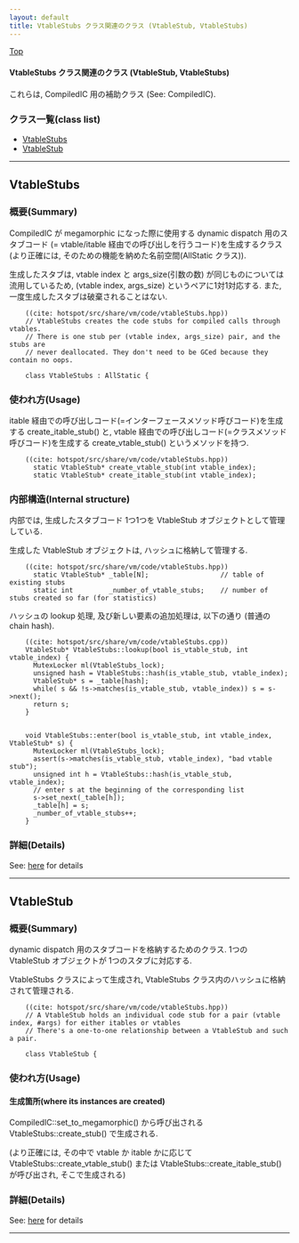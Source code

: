 ```yaml
---
layout: default
title: VtableStubs クラス関連のクラス (VtableStub, VtableStubs)
---
```

[Top](../index.html)

#### VtableStubs クラス関連のクラス (VtableStub, VtableStubs)

これらは, CompiledIC 用の補助クラス
(See: CompiledIC).


### クラス一覧(class list)

  * [VtableStubs](#nofitS_8Y7)
  * [VtableStub](#noGWf2Cydp)


---
## <a name="nofitS_8Y7" id="nofitS_8Y7">VtableStubs</a>

### 概要(Summary)
CompiledIC が megamorphic になった際に使用する dynamic dispatch 用のスタブコード
(= vtable/itable 経由での呼び出しを行うコード)を生成するクラス
(より正確には, そのための機能を納めた名前空間(AllStatic クラス)).

生成したスタブは, vtable index と args_size(引数の数) が同じものについては流用しているため, 
(vtable index, args_size) というペアに1対1対応する.
また, 一度生成したスタブは破棄されることはない.


```
    ((cite: hotspot/src/share/vm/code/vtableStubs.hpp))
    // VtableStubs creates the code stubs for compiled calls through vtables.
    // There is one stub per (vtable index, args_size) pair, and the stubs are
    // never deallocated. They don't need to be GCed because they contain no oops.
    
    class VtableStubs : AllStatic {
```

### 使われ方(Usage)
itable 経由での呼び出しコード(=インターフェースメソッド呼びコード)を生成する create_itable_stub() と, 
vtable 経由での呼び出しコード(=クラスメソッド呼びコード)を生成する create_vtable_stub() というメソッドを持つ.


```
    ((cite: hotspot/src/share/vm/code/vtableStubs.hpp))
      static VtableStub* create_vtable_stub(int vtable_index);
      static VtableStub* create_itable_stub(int vtable_index);
```

### 内部構造(Internal structure)
内部では, 生成したスタブコード 1つ1つを VtableStub オブジェクトとして管理している.

生成した VtableStub オブジェクトは, ハッシュに格納して管理する.


```
    ((cite: hotspot/src/share/vm/code/vtableStubs.hpp))
      static VtableStub* _table[N];                  // table of existing stubs
      static int         _number_of_vtable_stubs;    // number of stubs created so far (for statistics)
```

ハッシュの lookup 処理, 及び新しい要素の追加処理は, 以下の通り (普通の chain hash).


```
    ((cite: hotspot/src/share/vm/code/vtableStubs.cpp))
    VtableStub* VtableStubs::lookup(bool is_vtable_stub, int vtable_index) {
      MutexLocker ml(VtableStubs_lock);
      unsigned hash = VtableStubs::hash(is_vtable_stub, vtable_index);
      VtableStub* s = _table[hash];
      while( s && !s->matches(is_vtable_stub, vtable_index)) s = s->next();
      return s;
    }
    
    
    void VtableStubs::enter(bool is_vtable_stub, int vtable_index, VtableStub* s) {
      MutexLocker ml(VtableStubs_lock);
      assert(s->matches(is_vtable_stub, vtable_index), "bad vtable stub");
      unsigned int h = VtableStubs::hash(is_vtable_stub, vtable_index);
      // enter s at the beginning of the corresponding list
      s->set_next(_table[h]);
      _table[h] = s;
      _number_of_vtable_stubs++;
    }
```




### 詳細(Details)
See: [here](../doxygen/classVtableStubs.html) for details

---
## <a name="noGWf2Cydp" id="noGWf2Cydp">VtableStub</a>

### 概要(Summary)
dynamic dispatch 用のスタブコードを格納するためのクラス. 1つの VtableStub オブジェクトが 1つのスタブに対応する.

VtableStubs クラスによって生成され, VtableStubs クラス内のハッシュに格納されて管理される.


```
    ((cite: hotspot/src/share/vm/code/vtableStubs.hpp))
    // A VtableStub holds an individual code stub for a pair (vtable index, #args) for either itables or vtables
    // There's a one-to-one relationship between a VtableStub and such a pair.
    
    class VtableStub {
```

### 使われ方(Usage)
#### 生成箇所(where its instances are created)
CompiledIC::set_to_megamorphic() から呼び出される VtableStubs::create_stub() で生成される.

(より正確には, その中で vtable か itable かに応じて
VtableStubs::create_vtable_stub() または VtableStubs::create_itable_stub() が呼び出され,
そこで生成される)




### 詳細(Details)
See: [here](../doxygen/classVtableStub.html) for details

---

